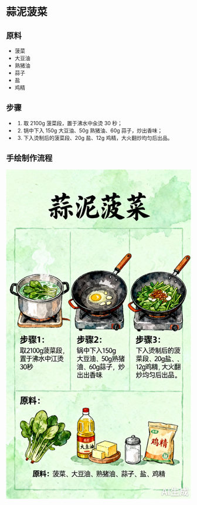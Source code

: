 # 蒜泥菠菜

## 原料
- 菠菜
- 大豆油
- 熟猪油
- 蒜子
- 盐
- 鸡精

## 步骤
- 1. 取 2100g 菠菜段，置于沸水中汆烫 30 秒；
- 2. 锅中下入 150g 大豆油、50g 熟猪油、60g 蒜子，炒出香味；
- 3. 下入烫制后的菠菜段、20g 盐、12g 鸡精，大火翻炒均匀后出品。

## 手绘制作流程

![手绘制作流程](../images/炒菜/蒜泥菠菜.jpg)
